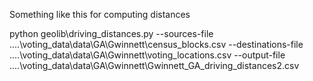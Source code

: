 Something like this for computing distances

python geolib\driving_distances.py --sources-file ..\..\voting_data\data\GA\Gwinnett\census_blocks.csv --destinations-file ..\..\voting_data\data\GA\Gwinnett\voting_locations.csv --output-file ..\..\voting_data\data\GA\Gwinnett\Gwinnett_GA_driving_distances2.csv
